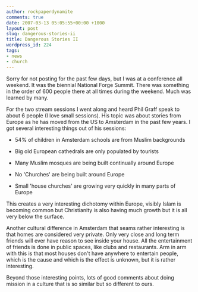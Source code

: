 ```yaml
---
author: rockpaperdynamite
comments: true
date: 2007-03-13 05:05:55+00:00 +1000
layout: post
slug: dangerous-stories-ii
title: Dangerous Stories II
wordpress_id: 224
tags:
- news
- church
---
```


Sorry for not posting for the past few days, but I was at a conference all weekend. It was the biennial National Forge Summit. There was something in the order of 600 people there at all times during the weekend. Much was learned by many.

For the two stream sessions I went along and heard Phil Graff speak to about 6 people (I love small sessions). His topic was about stories from Europe as he has moved from the US to Amsterdam in the past few years. I got several interesting things out of his sessions:



	
  * 54% of children in Amsterdam schools are from Muslim backgrounds

	
  * Big old European cathedrals are only populated by tourists

	
  * Many Muslim mosques are being built continually around Europe

	
  * No 'Churches' are being built around Europe

	
  * Small 'house churches' are growing  very quickly in many parts of Europe<!-- more -->


This creates a very interesting dichotomy within Europe, visibly Islam is becoming common but Christianity is also having much growth but it is all very below the surface.

Another cultural difference in Amsterdam that seams rather interesting is that homes are considered very private. Only very close and long term friends will ever have reason to see inside your house. All the entertainment of friends is done in public spaces, like clubs and restaurants. Arm in arm with this is that most houses don't have anywhere to entertain people, which is the cause and which is the effect is unknown, but it is rather interesting.

Beyond those interesting points, lots of good comments about doing mission in a culture that is so similar but so different to ours.
